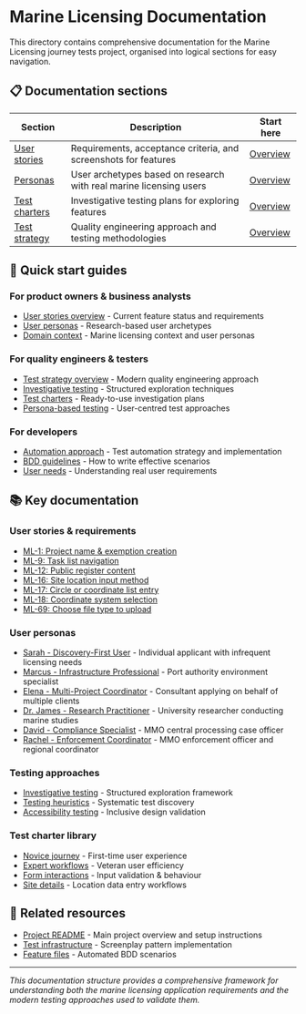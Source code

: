 # Marine Licensing Documentation

This directory contains comprehensive documentation for the Marine Licensing journey tests project, organised into logical sections for easy navigation.

## 📋 Documentation sections

| Section                                    | Description                                                        | Start here                            |
| ------------------------------------------ | ------------------------------------------------------------------ | ------------------------------------- |
| [User stories](./user-stories/README.md)   | Requirements, acceptance criteria, and screenshots for features    | [Overview](./user-stories/README.md)  |
| [Personas](./personas/README.md)           | User archetypes based on research with real marine licensing users | [Overview](./personas/README.md)      |
| [Test charters](./test-charters/README.md) | Investigative testing plans for exploring features                 | [Overview](./test-charters/README.md) |
| [Test strategy](./test-strategy/README.md) | Quality engineering approach and testing methodologies             | [Overview](./test-strategy/README.md) |

## 🚀 Quick start guides

### For product owners & business analysts

- [User stories overview](./user-stories/README.md) - Current feature status and requirements
- [User personas](./personas/README.md) - Research-based user archetypes
- [Domain context](./test-strategy/domain-context.md) - Marine licensing context and user personas

### For quality engineers & testers

- [Test strategy overview](./test-strategy/README.md) - Modern quality engineering approach
- [Investigative testing](./test-strategy/investigative-testing.md) - Structured exploration techniques
- [Test charters](./test-charters/README.md) - Ready-to-use investigation plans
- [Persona-based testing](./personas/README.md) - User-centred test approaches

### For developers

- [Automation approach](./test-strategy/automation.md) - Test automation strategy and implementation
- [BDD guidelines](./test-strategy/bdd-rules.md) - How to write effective scenarios
- [User needs](./personas/README.md) - Understanding real user requirements

## 📚 Key documentation

### User stories & requirements

- [ML-1: Project name & exemption creation](./user-stories/ML-1.provide.project.name.and.create.exemption.md)
- [ML-9: Task list navigation](./user-stories/ML-9.view.the.task.list.md)
- [ML-12: Public register content](./user-stories/ML-12.provide.or.withhold.public.register.content.md)
- [ML-16: Site location input method](./user-stories/ML-16.choose.file.upload.or.manual.coordinate.entry.md)
- [ML-17: Circle or coordinate list entry](./user-stories/ML-17.choose.circle.or.coordinate.list.entry.md)
- [ML-18: Coordinate system selection](./user-stories/ML-18.choose.coordinate.system.md)
- [ML-69: Choose file type to upload](./user-stories/ML-69.choose.file.to.upload.md)

### User personas

- [Sarah - Discovery-First User](./personas/sarah-discovery-first-user.md) - Individual applicant with infrequent licensing needs
- [Marcus - Infrastructure Professional](./personas/marcus-infrastructure-professional.md) - Port authority environment specialist
- [Elena - Multi-Project Coordinator](./personas/elena-multi-project-coordinator.md) - Consultant applying on behalf of multiple clients
- [Dr. James - Research Practitioner](./personas/dr-james-research-practitioner.md) - University researcher conducting marine studies
- [David - Compliance Specialist](./personas/david-compliance-specialist.md) - MMO central processing case officer
- [Rachel - Enforcement Coordinator](./personas/rachel-enforcement-coordinator.md) - MMO enforcement officer and regional coordinator

### Testing approaches

- [Investigative testing](./test-strategy/investigative-testing.md) - Structured exploration framework
- [Testing heuristics](./test-strategy/heuristics.md) - Systematic test discovery
- [Accessibility testing](./test-strategy/accessibility.md) - Inclusive design validation

### Test charter library

- [Novice journey](./test-charters/novice-journey.md) - First-time user experience
- [Expert workflows](./test-charters/expert-workflows.md) - Veteran user efficiency
- [Form interactions](./test-charters/form-interactions.md) - Input validation & behaviour
- [Site details](./test-charters/site-details.md) - Location data entry workflows

## 📌 Related resources

- [Project README](../README.md) - Main project overview and setup instructions
- [Test infrastructure](../test-infrastructure/) - Screenplay pattern implementation
- [Feature files](../test/features/) - Automated BDD scenarios

---

_This documentation structure provides a comprehensive framework for understanding both the marine licensing application requirements and the modern testing approaches used to validate them._
